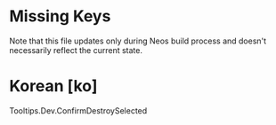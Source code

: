 # Missing Keys
Note that this file updates only during Neos build process and doesn't necessarily reflect the current state.

# Korean [ko]
Tooltips.Dev.ConfirmDestroySelected  

